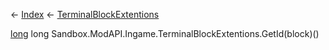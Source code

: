 ← [Index](Api-Index) ← [TerminalBlockExtentions](Sandbox.ModAPI.Ingame.TerminalBlockExtentions)

[long](System.Int64) long Sandbox.ModAPI.Ingame.TerminalBlockExtentions.GetId(block)()